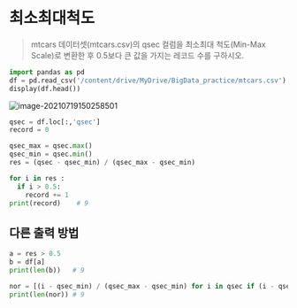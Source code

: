 # 최소최대척도

> mtcars 데이터셋(mtcars.csv)의 qsec 컬럼을 최소최대 척도(Min-Max Scale)로 변환한 후 0.5보다 큰 값을 가지는 레코드 수를 구하시오.

```python
import pandas as pd
df = pd.read_csv('/content/drive/MyDrive/BigData_practice/mtcars.csv')
display(df.head())
```

![image-20210719150258501](C:\Users\jinsa\AppData\Roaming\Typora\typora-user-images\image-20210719150258501.png)

```python
qsec = df.loc[:,'qsec']
record = 0

qsec_max = qsec.max()
qsec_min = qsec.min()
res = (qsec - qsec_min) / (qsec_max - qsec_min)

for i in res :
  if i > 0.5:
    record += 1
print(record)	 # 9
```



## 다른 출력 방법

```python
a = res > 0.5
b = df[a]
print(len(b))	# 9

nor = [(i - qsec_min) / (qsec_max - qsec_min) for i in qsec if (i - qsec_min) / (qsec_max - qsec_min) > 0.5 ]
print(len(nor))	# 9
```

